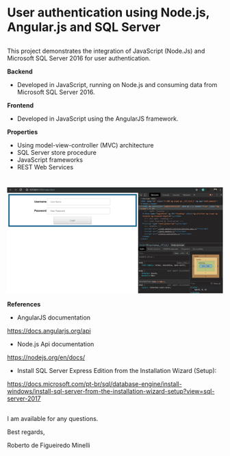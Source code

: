 # User authentication using Node.js, Angular.js and SQL Server

##
This project demonstrates the integration of JavaScript (Node.Js) and Microsoft SQL Server 2016 for user authentication.

__Backend__

* Developed in JavaScript, running on Node.js and consuming data from Microsoft SQL Server 2016.

__Frontend__

* Developed in JavaScript using the AngularJS framework.

__Properties__
* Using model-view-controller (MVC) architecture
* SQL Server store procedure
* JavaScript frameworks
* REST Web Services
  #

![](preview.gif)

__References__

* AngularJS documentation

https://docs.angularjs.org/api

* Node.js Api documentation 

https://nodejs.org/en/docs/

* Install SQL Server Express Edition from the Installation Wizard (Setup):

https://docs.microsoft.com/pt-br/sql/database-engine/install-windows/install-sql-server-from-the-installation-wizard-setup?view=sql-server-2017


##
 I am available for any questions.

 Best regards, 

 Roberto de Figueiredo Minelli
